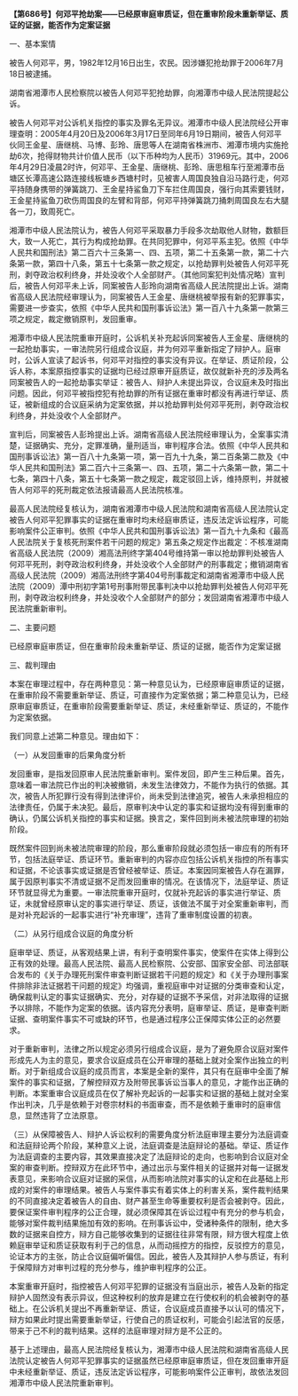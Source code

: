 **【第686号】何邓平抢劫案——已经原审庭审质证，但在重审阶段未重新举证、质证的证据，能否作为定案证据**

一、基本案情

被告人何邓平，男，1982年12月16日出生，农民。因涉嫌犯抢劫罪于2006年7月18日被逮捕。

湖南省湘潭市人民检察院以被告人何邓平犯抢劫罪，向湘潭市中级人民法院提起公诉。

被告人何邓平对公诉机关指控的事实及罪名无异议。湘潭市中级人民法院经公开审理查明：2005年4月20日及2006年3月17日至同年6月19日期间，被告人何邓平伙同王金星、唐继桃、马博、彭玲、唐思等人在湖南省株洲市、湘潭市境内实施抢劫6次，抢得财物共计价值人民币（以下币种均为人民币）31969元。其中，2006年4月29日凌晨2时许，何邓平、王金星、唐继桃、彭玲、唐思租车行至湘潭市岳塘区长潭高速公路连接线板塘乡西塘村时，见被害人周国良独自沿马路行走，何邓平持随身携带的弹簧跳刀、王金星持鲨鱼刀下车拦住周国良，强行向其索要钱财，王金星持鲨鱼刀砍伤周国良的左臂和背部，何邓平持弹簧跳刀捅刺周国良左右大腿各一刀，致周死亡。

湘潭市中级人民法院认为，被告人何邓平采取暴力手段多次劫取他人财物，数额巨大，致一人死亡，其行为构成抢劫罪。在共同犯罪中，何邓平系主犯。依照《中华人民共和国刑法》第二百六十三条第一、四、五项，第二十五条第一款，第二十六条第一款，第四十八条，第五十七条第一款之规定，以抢劫罪判处被告人何邓平死刑，剥夺政治权利终身，并处没收个人全部财产。（其他同案犯判处情况略）宣判后，被告人何邓平未上诉，同案被告人彭玲向湖南省高级人民法院提出上诉。湖南省高级人民法院经审理认为，同案被告人王金星、唐继桃被举报有新的犯罪事实，需要进一步查实，依照《中华人民共和国刑事诉讼法》第一百八十九条第一款第三项之规定，裁定撤销原判，发回重审。

湘潭市中级人民法院重审开庭时，公诉机关补充起诉同案被告人王金星、唐继桃的一起抢劫事实，一审法院另行组成合议庭，并为何邓平重新指定了辩护人。庭审时，公诉人宣读了起诉书，何邓平对指控的事实没有异议。在举证、质证阶段，公诉人称，本案原指控事实的证据均已经过原审开庭质证，故仅就新补充的涉及两名同案被告人的一起抢劫事实举证：被告人、辩护人未提出异议，合议庭未及时指出问题。因此，何邓平被指控犯有抢劫罪的所有证据在重审时都没有再进行举证、质证，被新组成的合议庭采纳为定案依据，并以抢劫罪判处何邓平死刑，剥夺政治权利终身，并处没收个人全部财产。

宣判后，同案被告人彭玲提出上诉。湖南省高级人民法院经审理认为，全案事实清楚，证据确实、充分，定罪准确，量刑适当，审判程序合法。依照《中华人民共和国刑事诉讼法》第一百八十九条第一项，第一百九十九条，第二百条第二款及《中华人民共和国刑法》第二百六十三条第一、四、五项，第二十六条第一款，第二十七条，第四十八条，第五十七条第一款之规定，裁定驳回上诉，维持原判，并就被告人何邓平的死刑裁定依法报请最高人民法院核准。

最高人民法院经复核认为，湖南省湘潭市中级人民法院和湖南省高级人民法院认定被告人何邓平犯罪事实的证据在重审时均未经庭审质证，违反法定诉讼程序，可能影响案件公正审判。依照《中华人民共和国刑事诉讼法》第一百九十九条和《最高人民法院关于复核死刑案件若干问题的规定》第五条之规定作出裁定：不核准湖南省高级人民法院（2009）湘高法刑终字第404号维持第一审以抢劫罪判处被告人何邓平死刑，剥夺政治权利终身，并处没收个人全部财产的刑事裁定；撤销湖南省高级人民法院（2009）湘高法刑终字第404号刑事裁定和湖南省湘潭市中级人民法院（2009）潭中刑初字第1号刑事附带民事判决中以抢劫罪判处被告人何邓平死刑，剥夺政治权利终身，并处没收个人全部财产的部分；发回湖南省湘潭市中级人民法院重新审判。

二、主要问题

已经原审庭审质证，但在重审阶段未重新举证、质证的证据，能否作为定案证据

三、裁判理由

本案在审理过程中，存在两种意见：第一种意见认为，已经原审庭审质证的证据，在重审阶段不需要重新举证、质证，可直接作为定案依据；第二种意见认为，已经原审庭审质证，在重审阶段需要重新举证、质证，未经重新举证、质证的，不能作为定案依据。

我们同意上述第二种意见。理由如下：

（一）从发回重审的后果角度分析

发回重审，是指发回原审人民法院重新审判。案件发回，即产生三种后果。首先，意味着一审法院已作出的判决被撤销，未发生法律效力，不能作为执行的依据。其次，被告人所犯罪行没有得到法律评价，尚未受到法律追究，被告人未承担相应的法律责任，仍属于未决犯。最后，原审判决中认定的事实和证据均没有得到重审的确认，仍属公诉机关指控的事实和证据。换言之，案件回到尚未被法院审理的初始阶段。

既然案件回到尚未被法院审理的阶段，那么重审阶段就必须包括一审应有的所有环节，包括法庭举证、质证环节。重新审判的内容亦应包括公诉机关指控的所有事实和证据，不论该事实或证据是否曾经被举证、质证。本案因同案被告人存在漏罪，属于因原判事实不清或证据不足而发回重审的情况。在该情况下，法庭举证、质证环节就显得尤为重要。一审法院重审开庭时，仅就补充起诉的事实进行举证、质证，未就曾经原审认定的事实进行举证、质证，该做法不属于对全案重新审判，而是对补充起诉的一起事实进行“补充审理”，违背了重审制度设置的初衷。

（二）从另行组成合议庭的角度分析

庭审举证、质证，从客观结果上讲，有利于查明案件事实，使案件在实体上得到公正有效的处理。最高人民法院、最高人民检察院、公安部、国家安全部、司法部联合发布的《关于办理死刑案件审查判断证据若干问题的规定》和《关于办理刑事案件排除非法证据若干问题的规定》均强调，重视庭审中对证据的分类审查和认定，确保裁判认定的事实证据确实、充分，对存疑的证据不予采信，对非法取得的证据予以排除，不能作为定案的依据。该内容充分表明，庭审举证、质证，是审查判断证据、查明案件事实不可或缺的环节，也是通过程序公正保障实体公正的必然要求。

对于重新审判，法律之所以规定必须另行组成合议庭，是为了避免原合议庭对案件形成先人为主的意见，要求合议庭成员在公开审理的基础上就对全案作出独立的判断。对于新组成合议庭的成员而言，本案是全新的案件，其只有在庭审中全面了解案件的事实和证据，了解控辩双方及附带民事诉讼当事人的意见，才能作出正确的判断。本案重审合议庭成员在仅了解补充起诉的一起事实和证据的基础上就对全案作出判决，几乎是依赖于对卷宗材料的书面审查，而不是依赖于重审时的庭审信息，显然违背了立法原意。

（三）从保障被告人、辩护人诉讼权利的需要角度分析法庭审理主要分为法庭调查和法庭辩论两个阶段，某种意义上说，法庭调查是法庭辩论的基础。举证、质证作为法庭调查的主要内容，其效果直接决定了法庭辩论的走向，也影响到合议庭对全案的审查判断。控辩双方在此环节中，通过出示与案件相关的证据并对每一证据发表意见，来影响合议庭对证据的采信，从而影响法院对事实的认定和在此基础上形成的对案件的审理结果。被告人与案件事实有着实体上的利害关系，案件裁判结果的不同直接决定着被告人的自由、财产甚至生命等重要权利是否会被剥夺。因此，要保证案件审判程序的公正合理，就必须保障其在诉讼过程中有充分的参与机会，能够对案件裁判结果施加有效的影响。在刑事诉讼中，受诸种条件的限制，绝大多数的证据来自控方，辩方自己能够收集到的证据往往非常有限，辩方很大程度上依赖庭审举证和质证获取有利于己的信息，从而动摇控方的指控，反驳控方的意见，论证本方的主张，防止合议庭偏听偏信。因此，被告人及其辩护人参与质证，有利于保障辩方对审判过程的充分参与，维护审判程序的公正。

本案重审开庭时，指控被告人何邓平犯罪的证据没有当庭出示，被告人及新的指定辩护人固然没有表示异议，但这种权利的放弃是建立在行使权利的机会被剥夺的基础上。在公诉机关提出不再重新举证、质证，合议庭成员直接予以认可的情况下，辩方如果此时提出需要重新举证，行使自己的质证权利，可能会引起法官的反感，带来于己不利的裁判结果。这样的法庭审理对辩方是不公正的。

基于上述理由，最高人民法院经复核认为，湘潭市中级人民法院和湖南省高级人民法院认定被告人何邓平犯罪事实的证据虽然已经原审庭审质证，但在发回重审开庭中未经重新举证、质证，违反法定诉讼程序，可能影响案件公正审判，故依法发回湘潭市中级人民法院重新审判。